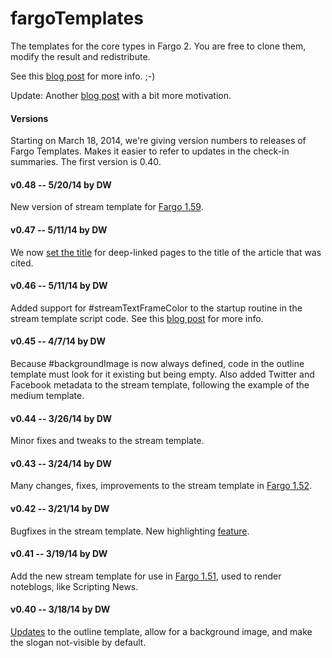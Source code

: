 fargoTemplates
==============

The templates for the core types in Fargo 2. You are free to clone them, modify the result and redistribute. 

See this <a href="http://fargo.io/blog/2014/02/01/templatesInGithub.html">blog post</a> for more info. ;-)

Update: Another <a href="http://scripting.com/2014/03/07/myTemplatesAreOpenSource.html">blog post</a> with a bit more motivation. 

#### Versions

Starting on March 18, 2014, we're giving version numbers to releases of Fargo Templates. Makes it easier to refer to updates in the check-in summaries. The first version is 0.40.

#### v0.48 -- 5/20/14 by DW

New version of stream template for <a href="http://fargo.io/blog/2014/05/20/fargo159.html">Fargo 1.59</a>.

#### v0.47 -- 5/11/14 by DW

We now <a href="http://fargo.io/blog/2014/05/11/settingPageTitleOn.html">set the title</a> for deep-linked pages to the title of the article that was cited. 

#### v0.46 -- 5/11/14 by DW

Added support for #streamTextFrameColor to the startup routine in the stream template script code. See this <a href="http://fargo.io/blog/2014/05/11/settingFrameColorOnStreamTypes.html">blog post</a> for more info.

#### v0.45 -- 4/7/14 by DW

Because #backgroundImage is now always defined, code in the outline template must look for it existing but being empty. Also added Twitter and Facebook metadata to the stream template, following the example of the medium template.

#### v0.44 -- 3/26/14 by DW

Minor fixes and tweaks to the stream template.

#### v0.43 -- 3/24/14 by DW

Many changes, fixes, improvements to the stream template in <a href="http://fargo.io/blog/2014/03/24/fargo152.html">Fargo 1.52</a>. 

#### v0.42 -- 3/21/14 by DW

Bugfixes in the stream template. New highlighting <a href="http://scripting.com/2014/03/20/#a1395355896">feature</a>. 

#### v0.41 -- 3/19/14 by DW

Add the new stream template for use in <a href="http://fargo.io/blog/2014/03/18/testingFargo151.html">Fargo 1.51</a>, used to render noteblogs, like Scripting News.

#### v0.40 -- 3/18/14 by DW

<a href="http://fargo.io/blog/2014/03/18/updatedOutlineTemplate.html">Updates</a> to the outline template, allow for a background image, and make the slogan not-visible by default. 
